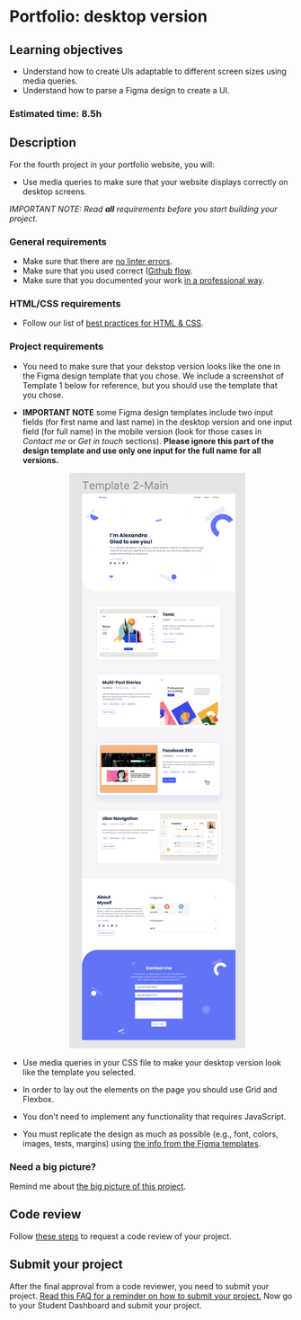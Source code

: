 # Portfolio: desktop version

## Learning objectives
- Understand  how to create UIs adaptable to different screen sizes using media queries.
- Understand how to parse a Figma design to create a UI.

### Estimated time: 8.5h

## Description

For the fourth project in your portfolio website, you will:

- Use media queries to make sure that your website displays correctly on desktop screens.

*IMPORTANT NOTE: Read **all** requirements before you start building your project.*

### General requirements

- Make sure that there are [no linter errors](https://github.com/microverseinc/linters-config).
- Make sure that you used correct ([Github flow](https://github.com/microverseinc/curriculum-transversal-skills/blob/main/git-github/articles/github_flow.md).
- Make sure that you documented your work [in a professional way](https://github.com/microverseinc/curriculum-transversal-skills/blob/main/documentation/articles/professional_repo_rules.md).

### HTML/CSS requirements

- Follow our list of [best practices for HTML & CSS](https://github.com/microverseinc/curriculum-html-css/blob/main/articles/html_css_best_practices.md).

### Project requirements

- You need to make sure that your dekstop version looks like the one in the Figma design template that you chose. We include a screenshot of Template 1 below for reference, but you should use the template that you chose.
- **IMPORTANT NOTE** some Figma design templates include two input fields (for first name and last name) in the desktop version and one input field (for full name) in the mobile version (look for those cases in *Contact me* or *Get in touch* sections). **Please ignore this part of the design template and use only one input for the full name for all versions.**
    <p align="center">
     <img src="./images/m4_desktop/desktop.png" alt="Desktop" />
    </p>

- Use media queries in your CSS file to make your desktop version look like the template you selected.
- In order to lay out the elements on the page you should use Grid and Flexbox.
- You don't need to implement any functionality that requires JavaScript.
- You must replicate the design as much as possible (e.g., font, colors, images, tests, margins) using [the info from the Figma templates](https://www.figma.com/file/l7SqJ3ZfkAKih9sFxvWSR4/Microverse-Student-Project-1?node-id=0%3A1).

### Need a big picture?

Remind me about [the big picture of this project](./sneak_peek.md).

## Code review

Follow [these steps](https://github.com/microverseinc/curriculum-transversal-skills/blob/main/code-review/articles/how_to_ask_for_a_code_review.md) to request a code review of your project.

## Submit your project

After the final approval from a code reviewer, you need to submit your project.
[Read this FAQ for a reminder on how to submit your project.](https://microverse.zendesk.com/hc/en-us/articles/360061344234)
Now go to your Student Dashboard and submit your project.

 

